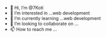 - 👋 Hi, I’m @7Koti
- 👀 I’m interested in ...web development
- 🌱 I’m currently learning ...web development
- 💞️ I’m looking to collaborate on ...
- 📫 How to reach me ...

<!---
7Koti/7Koti is a ✨ special ✨ repository because its `README.md` (this file) appears on your GitHub profile.
You can click the Preview link to take a look at your changes.
--->
